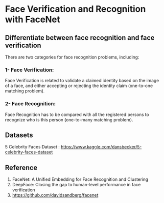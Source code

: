 # Face Verification and Recognition with FaceNet

## Differentiate between face recognition and face verification
There are two categories for face recognition problems, including:
### 1- Face Verification:
Face Verification is related to validate a claimed identity based on the image of a face, and either accepting or rejecting the identity claim (one-to-one matching problem).

### 2- Face Recognition: 
Face Recognition has to be compared with all the registered persons to recognize who is this person (one-to-many matching problem). 

## Datasets
5 Celebrity Faces Dataset : https://www.kaggle.com/dansbecker/5-celebrity-faces-dataset
## Reference
1. FaceNet: A Unified Embedding for Face Recognition and Clustering
2. DeepFace: Closing the gap to human-level performance in face verification
3. https://github.com/davidsandberg/facenet

